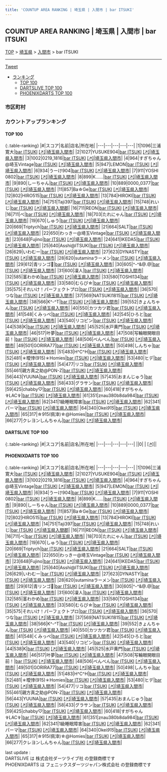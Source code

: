 ```yaml
---
title: 'COUNTUP AREA RANKING | 埼玉県 | 入間市 | bar ITSUKI'
---
```

## COUNTUP AREA RANKING | 埼玉県 | 入間市 | bar ITSUKI

[TOP](/darts/rank/) > [埼玉県](/darts/rank/埼玉県/) > [入間市](/darts/rank/埼玉県/入間市/) > bar ITSUKI

___

<a href="https://twitter.com/share?ref_src=twsrc%5Etfw" data-text="COUNTUP AREA RANKING | 埼玉県入間市bar ITSUKI" class="twitter-share-button" data-hashtags="DARTSLIVE,PHOENIXDARTS,darts,ダーツ" data-show-count="false">Tweet</a>

* [ランキング](#カウントアップランキング)
    * [TOP 100](#top-100)
    * [DARTSLIVE TOP 100](#dartslive-top-100)
    * [PHOENIXDARTS TOP 100](#phoenixdarts-top-100)

### 市区町村

<ul>

</ul>

### カウントアップランキング

#### TOP 100



{:.table-ranking}
|#|スコア|名前|店名|所在地|
|---|---|---|---|---|
|1|1096|<span class="rank-name-pd">三浦寛大</span>|<a href="/darts/rank/shops/91338.html">bar ITSUKI</a> <a href="https://vs.phoenixdarts.com/jp/shop/shopDetailInfo/s_91338?s_seq=91338">[↗]</a>|<a href="/darts/rank/埼玉県/入間市">埼玉県入間市</a>|
|2|1027|<span class="rank-name-pd">YUSUKE904</span>|<a href="/darts/rank/shops/91338.html">bar ITSUKI</a> <a href="https://vs.phoenixdarts.com/jp/shop/shopDetailInfo/s_91338?s_seq=91338">[↗]</a>|<a href="/darts/rank/埼玉県/入間市">埼玉県入間市</a>|
|3|1002|<span class="rank-name-pd">0219_1816</span>|<a href="/darts/rank/shops/91338.html">bar ITSUKI</a> <a href="https://vs.phoenixdarts.com/jp/shop/shopDetailInfo/s_91338?s_seq=91338">[↗]</a>|<a href="/darts/rank/埼玉県/入間市">埼玉県入間市</a>|
|4|964|<span class="rank-name-pd">すぎちゃん@埼玉Vintage</span>|<a href="/darts/rank/shops/91338.html">bar ITSUKI</a> <a href="https://vs.phoenixdarts.com/jp/shop/shopDetailInfo/s_91338?s_seq=91338">[↗]</a>|<a href="/darts/rank/埼玉県/入間市">埼玉県入間市</a>|
|5|947|<span class="rank-name-pd">LEMON</span>|<a href="/darts/rank/shops/91338.html">bar ITSUKI</a> <a href="https://vs.phoenixdarts.com/jp/shop/shopDetailInfo/s_91338?s_seq=91338">[↗]</a>|<a href="/darts/rank/埼玉県/入間市">埼玉県入間市</a>|
|6|934|<span class="rank-name-pd">うーけ904</span>|<a href="/darts/rank/shops/91338.html">bar ITSUKI</a> <a href="https://vs.phoenixdarts.com/jp/shop/shopDetailInfo/s_91338?s_seq=91338">[↗]</a>|<a href="/darts/rank/埼玉県/入間市">埼玉県入間市</a>|
|7|911|<span class="rank-name-pd">YOSHI 0802</span>|<a href="/darts/rank/shops/91338.html">bar ITSUKI</a> <a href="https://vs.phoenixdarts.com/jp/shop/shopDetailInfo/s_91338?s_seq=91338">[↗]</a>|<a href="/darts/rank/埼玉県/入間市">埼玉県入間市</a>|
|8|899|<span class="rank-name-pd">K……</span>|<a href="/darts/rank/shops/91338.html">bar ITSUKI</a> <a href="https://vs.phoenixdarts.com/jp/shop/shopDetailInfo/s_91338?s_seq=91338">[↗]</a>|<a href="/darts/rank/埼玉県/入間市">埼玉県入間市</a>|
|9|890|<span class="rank-name-pd">しーちゃん</span>|<a href="/darts/rank/shops/91338.html">bar ITSUKI</a> <a href="https://vs.phoenixdarts.com/jp/shop/shopDetailInfo/s_91338?s_seq=91338">[↗]</a>|<a href="/darts/rank/埼玉県/入間市">埼玉県入間市</a>|
|10|889|<span class="rank-name-pd">0000_0377</span>|<a href="/darts/rank/shops/91338.html">bar ITSUKI</a> <a href="https://vs.phoenixdarts.com/jp/shop/shopDetailInfo/s_91338?s_seq=91338">[↗]</a>|<a href="/darts/rank/埼玉県/入間市">埼玉県入間市</a>|
|11|857|<span class="rank-name-pd">Ba☆Ge</span>|<a href="/darts/rank/shops/91338.html">bar ITSUKI</a> <a href="https://vs.phoenixdarts.com/jp/shop/shopDetailInfo/s_91338?s_seq=91338">[↗]</a>|<a href="/darts/rank/埼玉県/入間市">埼玉県入間市</a>|
|12|802|<span class="rank-name-pd">HIRO515</span>|<a href="/darts/rank/shops/91338.html">bar ITSUKI</a> <a href="https://vs.phoenixdarts.com/jp/shop/shopDetailInfo/s_91338?s_seq=91338">[↗]</a>|<a href="/darts/rank/埼玉県/入間市">埼玉県入間市</a>|
|13|784|<span class="rank-name-pd">HIROKI</span>|<a href="/darts/rank/shops/91338.html">bar ITSUKI</a> <a href="https://vs.phoenixdarts.com/jp/shop/shopDetailInfo/s_91338?s_seq=91338">[↗]</a>|<a href="/darts/rank/埼玉県/入間市">埼玉県入間市</a>|
|14|751|<span class="rank-name-pd">Taji397</span>|<a href="/darts/rank/shops/91338.html">bar ITSUKI</a> <a href="https://vs.phoenixdarts.com/jp/shop/shopDetailInfo/s_91338?s_seq=91338">[↗]</a>|<a href="/darts/rank/埼玉県/入間市">埼玉県入間市</a>|
|15|748|<span class="rank-name-dl">れいじ</span>|<a href="/darts/rank/shops/19e6b45803ce82eff454cb89828a1cfe.html">bar ITSUKI</a> <a href="https://search.dartslive.com/jp/shop/19e6b45803ce82eff454cb89828a1cfe">[↗]</a>|<a href="/darts/rank/埼玉県/入間郡">埼玉県入間郡</a>|
|16|711|<span class="rank-name-pd">REON</span>|<a href="/darts/rank/shops/91338.html">bar ITSUKI</a> <a href="https://vs.phoenixdarts.com/jp/shop/shopDetailInfo/s_91338?s_seq=91338">[↗]</a>|<a href="/darts/rank/埼玉県/入間市">埼玉県入間市</a>|
|16|711|<span class="rank-name-pd">べ</span>|<a href="/darts/rank/shops/91338.html">bar ITSUKI</a> <a href="https://vs.phoenixdarts.com/jp/shop/shopDetailInfo/s_91338?s_seq=91338">[↗]</a>|<a href="/darts/rank/埼玉県/入間市">埼玉県入間市</a>|
|18|703|<span class="rank-name-pd">たれにゃん</span>|<a href="/darts/rank/shops/91338.html">bar ITSUKI</a> <a href="https://vs.phoenixdarts.com/jp/shop/shopDetailInfo/s_91338?s_seq=91338">[↗]</a>|<a href="/darts/rank/埼玉県/入間市">埼玉県入間市</a>|
|19|670|<span class="rank-name-pd">しゅう</span>|<a href="/darts/rank/shops/91338.html">bar ITSUKI</a> <a href="https://vs.phoenixdarts.com/jp/shop/shopDetailInfo/s_91338?s_seq=91338">[↗]</a>|<a href="/darts/rank/埼玉県/入間市">埼玉県入間市</a>|
|20|669|<span class="rank-name-pd">Triptych</span>|<a href="/darts/rank/shops/91338.html">bar ITSUKI</a> <a href="https://vs.phoenixdarts.com/jp/shop/shopDetailInfo/s_91338?s_seq=91338">[↗]</a>|<a href="/darts/rank/埼玉県/入間市">埼玉県入間市</a>|
|21|664|<span class="rank-name-pd">SALT</span>|<a href="/darts/rank/shops/91338.html">bar ITSUKI</a> <a href="https://vs.phoenixdarts.com/jp/shop/shopDetailInfo/s_91338?s_seq=91338">[↗]</a>|<a href="/darts/rank/埼玉県/入間市">埼玉県入間市</a>|
|22|650|<span class="rank-name-pd">わっきー@埼玉Vintage</span>|<a href="/darts/rank/shops/91338.html">bar ITSUKI</a> <a href="https://vs.phoenixdarts.com/jp/shop/shopDetailInfo/s_91338?s_seq=91338">[↗]</a>|<a href="/darts/rank/埼玉県/入間市">埼玉県入間市</a>|
|23|648|<span class="rank-name-pd">Fujino</span>|<a href="/darts/rank/shops/91338.html">bar ITSUKI</a> <a href="https://vs.phoenixdarts.com/jp/shop/shopDetailInfo/s_91338?s_seq=91338">[↗]</a>|<a href="/darts/rank/埼玉県/入間市">埼玉県入間市</a>|
|24|641|<span class="rank-name-pd">IKEDA5</span>|<a href="/darts/rank/shops/91338.html">bar ITSUKI</a> <a href="https://vs.phoenixdarts.com/jp/shop/shopDetailInfo/s_91338?s_seq=91338">[↗]</a>|<a href="/darts/rank/埼玉県/入間市">埼玉県入間市</a>|
|25|640|<span class="rank-name-pd">Asshi@ITSUKI</span>|<a href="/darts/rank/shops/91338.html">bar ITSUKI</a> <a href="https://vs.phoenixdarts.com/jp/shop/shopDetailInfo/s_91338?s_seq=91338">[↗]</a>|<a href="/darts/rank/埼玉県/入間市">埼玉県入間市</a>|
|26|629|<span class="rank-name-pd">いわむー</span>|<a href="/darts/rank/shops/91338.html">bar ITSUKI</a> <a href="https://vs.phoenixdarts.com/jp/shop/shopDetailInfo/s_91338?s_seq=91338">[↗]</a>|<a href="/darts/rank/埼玉県/入間市">埼玉県入間市</a>|
|27|623|<span class="rank-name-pd">DYNASTY</span>|<a href="/darts/rank/shops/91338.html">bar ITSUKI</a> <a href="https://vs.phoenixdarts.com/jp/shop/shopDetailInfo/s_91338?s_seq=91338">[↗]</a>|<a href="/darts/rank/埼玉県/入間市">埼玉県入間市</a>|
|28|620|<span class="rank-name-pd">sutaminaラーメン</span>|<a href="/darts/rank/shops/91338.html">bar ITSUKI</a> <a href="https://vs.phoenixdarts.com/jp/shop/shopDetailInfo/s_91338?s_seq=91338">[↗]</a>|<a href="/darts/rank/埼玉県/入間市">埼玉県入間市</a>|
|29|612|<span class="rank-name-pd">青リンゴ🍏</span>|<a href="/darts/rank/shops/91338.html">bar ITSUKI</a> <a href="https://vs.phoenixdarts.com/jp/shop/shopDetailInfo/s_91338?s_seq=91338">[↗]</a>|<a href="/darts/rank/埼玉県/入間市">埼玉県入間市</a>|
|30|605|<span class="rank-name-pd">^-^&amp;@.@</span>|<a href="/darts/rank/shops/91338.html">bar ITSUKI</a> <a href="https://vs.phoenixdarts.com/jp/shop/shopDetailInfo/s_91338?s_seq=91338">[↗]</a>|<a href="/darts/rank/埼玉県/入間市">埼玉県入間市</a>|
|31|600|<span class="rank-name-pd">凜人</span>|<a href="/darts/rank/shops/91338.html">bar ITSUKI</a> <a href="https://vs.phoenixdarts.com/jp/shop/shopDetailInfo/s_91338?s_seq=91338">[↗]</a>|<a href="/darts/rank/埼玉県/入間市">埼玉県入間市</a>|
|32|585|<span class="rank-name-pd">茎わかめ</span>|<a href="/darts/rank/shops/91338.html">bar ITSUKI</a> <a href="https://vs.phoenixdarts.com/jp/shop/shopDetailInfo/s_91338?s_seq=91338">[↗]</a>|<a href="/darts/rank/埼玉県/入間市">埼玉県入間市</a>|
|33|580|<span class="rank-name-pd">TOSHI134</span>|<a href="/darts/rank/shops/91338.html">bar ITSUKI</a> <a href="https://vs.phoenixdarts.com/jp/shop/shopDetailInfo/s_91338?s_seq=91338">[↗]</a>|<a href="/darts/rank/埼玉県/入間市">埼玉県入間市</a>|
|33|580|<span class="rank-name-pd">むらぴ☆</span>|<a href="/darts/rank/shops/91338.html">bar ITSUKI</a> <a href="https://vs.phoenixdarts.com/jp/shop/shopDetailInfo/s_91338?s_seq=91338">[↗]</a>|<a href="/darts/rank/埼玉県/入間市">埼玉県入間市</a>|
|35|575|<span class="rank-name-pd">それいけ！パーフェクトプロ</span>|<a href="/darts/rank/shops/91338.html">bar ITSUKI</a> <a href="https://vs.phoenixdarts.com/jp/shop/shopDetailInfo/s_91338?s_seq=91338">[↗]</a>|<a href="/darts/rank/埼玉県/入間市">埼玉県入間市</a>|
|36|570|<span class="rank-name-pd">つな</span>|<a href="/darts/rank/shops/91338.html">bar ITSUKI</a> <a href="https://vs.phoenixdarts.com/jp/shop/shopDetailInfo/s_91338?s_seq=91338">[↗]</a>|<a href="/darts/rank/埼玉県/入間市">埼玉県入間市</a>|
|37|569|<span class="rank-name-pd">NATSUKI1815</span>|<a href="/darts/rank/shops/91338.html">bar ITSUKI</a> <a href="https://vs.phoenixdarts.com/jp/shop/shopDetailInfo/s_91338?s_seq=91338">[↗]</a>|<a href="/darts/rank/埼玉県/入間市">埼玉県入間市</a>|
|38|566|<span class="rank-name-pd">K^-^T</span>|<a href="/darts/rank/shops/91338.html">bar ITSUKI</a> <a href="https://vs.phoenixdarts.com/jp/shop/shopDetailInfo/s_91338?s_seq=91338">[↗]</a>|<a href="/darts/rank/埼玉県/入間市">埼玉県入間市</a>|
|39|552|<span class="rank-name-pd">きょんちゃん</span>|<a href="/darts/rank/shops/91338.html">bar ITSUKI</a> <a href="https://vs.phoenixdarts.com/jp/shop/shopDetailInfo/s_91338?s_seq=91338">[↗]</a>|<a href="/darts/rank/埼玉県/入間市">埼玉県入間市</a>|
|40|550|<span class="rank-name-pd">カツカツ君</span>|<a href="/darts/rank/shops/91338.html">bar ITSUKI</a> <a href="https://vs.phoenixdarts.com/jp/shop/shopDetailInfo/s_91338?s_seq=91338">[↗]</a>|<a href="/darts/rank/埼玉県/入間市">埼玉県入間市</a>|
|41|548|<span class="rank-name-pd">くみっぺ</span>|<a href="/darts/rank/shops/91338.html">bar ITSUKI</a> <a href="https://vs.phoenixdarts.com/jp/shop/shopDetailInfo/s_91338?s_seq=91338">[↗]</a>|<a href="/darts/rank/埼玉県/入間市">埼玉県入間市</a>|
|42|545|<span class="rank-name-pd">ひろと</span>|<a href="/darts/rank/shops/91338.html">bar ITSUKI</a> <a href="https://vs.phoenixdarts.com/jp/shop/shopDetailInfo/s_91338?s_seq=91338">[↗]</a>|<a href="/darts/rank/埼玉県/入間市">埼玉県入間市</a>|
|43|540|<span class="rank-name-pd">リコピン</span>|<a href="/darts/rank/shops/91338.html">bar ITSUKI</a> <a href="https://vs.phoenixdarts.com/jp/shop/shopDetailInfo/s_91338?s_seq=91338">[↗]</a>|<a href="/darts/rank/埼玉県/入間市">埼玉県入間市</a>|
|44|538|<span class="rank-name-pd">K</span>|<a href="/darts/rank/shops/91338.html">bar ITSUKI</a> <a href="https://vs.phoenixdarts.com/jp/shop/shopDetailInfo/s_91338?s_seq=91338">[↗]</a>|<a href="/darts/rank/埼玉県/入間市">埼玉県入間市</a>|
|45|525|<span class="rank-name-pd">水戸黄門</span>|<a href="/darts/rank/shops/91338.html">bar ITSUKI</a> <a href="https://vs.phoenixdarts.com/jp/shop/shopDetailInfo/s_91338?s_seq=91338">[↗]</a>|<a href="/darts/rank/埼玉県/入間市">埼玉県入間市</a>|
|46|517|<span class="rank-name-pd">叶夢</span>|<a href="/darts/rank/shops/91338.html">bar ITSUKI</a> <a href="https://vs.phoenixdarts.com/jp/shop/shopDetailInfo/s_91338?s_seq=91338">[↗]</a>|<a href="/darts/rank/埼玉県/入間市">埼玉県入間市</a>|
|47|508|<span class="rank-name-pd">写輪眼開眼目前！</span>|<a href="/darts/rank/shops/91338.html">bar ITSUKI</a> <a href="https://vs.phoenixdarts.com/jp/shop/shopDetailInfo/s_91338?s_seq=91338">[↗]</a>|<a href="/darts/rank/埼玉県/入間市">埼玉県入間市</a>|
|48|506|<span class="rank-name-pd">べんべん</span>|<a href="/darts/rank/shops/91338.html">bar ITSUKI</a> <a href="https://vs.phoenixdarts.com/jp/shop/shopDetailInfo/s_91338?s_seq=91338">[↗]</a>|<a href="/darts/rank/埼玉県/入間市">埼玉県入間市</a>|
|49|501|<span class="rank-name-pd">GORIRA77</span>|<a href="/darts/rank/shops/91338.html">bar ITSUKI</a> <a href="https://vs.phoenixdarts.com/jp/shop/shopDetailInfo/s_91338?s_seq=91338">[↗]</a>|<a href="/darts/rank/埼玉県/入間市">埼玉県入間市</a>|
|50|498|<span class="rank-name-pd">しんちゃ</span>|<a href="/darts/rank/shops/91338.html">bar ITSUKI</a> <a href="https://vs.phoenixdarts.com/jp/shop/shopDetailInfo/s_91338?s_seq=91338">[↗]</a>|<a href="/darts/rank/埼玉県/入間市">埼玉県入間市</a>|
|51|483|<span class="rank-name-pd">H^C^H</span>|<a href="/darts/rank/shops/91338.html">bar ITSUKI</a> <a href="https://vs.phoenixdarts.com/jp/shop/shopDetailInfo/s_91338?s_seq=91338">[↗]</a>|<a href="/darts/rank/埼玉県/入間市">埼玉県入間市</a>|
|52|481|<span class="rank-name-pd">＊曖悻(915)＊Homies</span>|<a href="/darts/rank/shops/91338.html">bar ITSUKI</a> <a href="https://vs.phoenixdarts.com/jp/shop/shopDetailInfo/s_91338?s_seq=91338">[↗]</a>|<a href="/darts/rank/埼玉県/入間市">埼玉県入間市</a>|
|53|480|<span class="rank-name-pd">ヒデ</span>|<a href="/darts/rank/shops/91338.html">bar ITSUKI</a> <a href="https://vs.phoenixdarts.com/jp/shop/shopDetailInfo/s_91338?s_seq=91338">[↗]</a>|<a href="/darts/rank/埼玉県/入間市">埼玉県入間市</a>|
|54|477|<span class="rank-name-pd">リコ</span>|<a href="/darts/rank/shops/91338.html">bar ITSUKI</a> <a href="https://vs.phoenixdarts.com/jp/shop/shopDetailInfo/s_91338?s_seq=91338">[↗]</a>|<a href="/darts/rank/埼玉県/入間市">埼玉県入間市</a>|
|55|461|<span class="rank-name-pd">親方真之助@PON-Z</span>|<a href="/darts/rank/shops/91338.html">bar ITSUKI</a> <a href="https://vs.phoenixdarts.com/jp/shop/shopDetailInfo/s_91338?s_seq=91338">[↗]</a>|<a href="/darts/rank/埼玉県/入間市">埼玉県入間市</a>|
|56|443|<span class="rank-name-pd">YUUNA</span>|<a href="/darts/rank/shops/91338.html">bar ITSUKI</a> <a href="https://vs.phoenixdarts.com/jp/shop/shopDetailInfo/s_91338?s_seq=91338">[↗]</a>|<a href="/darts/rank/埼玉県/入間市">埼玉県入間市</a>|
|57|435|<span class="rank-name-pd">おまんじゅう</span>|<a href="/darts/rank/shops/91338.html">bar ITSUKI</a> <a href="https://vs.phoenixdarts.com/jp/shop/shopDetailInfo/s_91338?s_seq=91338">[↗]</a>|<a href="/darts/rank/埼玉県/入間市">埼玉県入間市</a>|
|58|433|<span class="rank-name-pd">グラサン</span>|<a href="/darts/rank/shops/91338.html">bar ITSUKI</a> <a href="https://vs.phoenixdarts.com/jp/shop/shopDetailInfo/s_91338?s_seq=91338">[↗]</a>|<a href="/darts/rank/埼玉県/入間市">埼玉県入間市</a>|
|59|425|<span class="rank-name-pd">chabby♡</span>|<a href="/darts/rank/shops/91338.html">bar ITSUKI</a> <a href="https://vs.phoenixdarts.com/jp/shop/shopDetailInfo/s_91338?s_seq=91338">[↗]</a>|<a href="/darts/rank/埼玉県/入間市">埼玉県入間市</a>|
|60|418|<span class="rank-name-pd">すがちゃん✞LAC✞</span>|<a href="/darts/rank/shops/91338.html">bar ITSUKI</a> <a href="https://vs.phoenixdarts.com/jp/shop/shopDetailInfo/s_91338?s_seq=91338">[↗]</a>|<a href="/darts/rank/埼玉県/入間市">埼玉県入間市</a>|
|61|351|<span class="rank-name-pd">znau380b8da984</span>|<a href="/darts/rank/shops/91338.html">bar ITSUKI</a> <a href="https://vs.phoenixdarts.com/jp/shop/shopDetailInfo/s_91338?s_seq=91338">[↗]</a>|<a href="/darts/rank/埼玉県/入間市">埼玉県入間市</a>|
|62|341|<span class="rank-name-pd">1級睡眠障害</span>|<a href="/darts/rank/shops/91338.html">bar ITSUKI</a> <a href="https://vs.phoenixdarts.com/jp/shop/shopDetailInfo/s_91338?s_seq=91338">[↗]</a>|<a href="/darts/rank/埼玉県/入間市">埼玉県入間市</a>|
|62|341|<span class="rank-name-pd">パーマ</span>|<a href="/darts/rank/shops/91338.html">bar ITSUKI</a> <a href="https://vs.phoenixdarts.com/jp/shop/shopDetailInfo/s_91338?s_seq=91338">[↗]</a>|<a href="/darts/rank/埼玉県/入間市">埼玉県入間市</a>|
|64|340|<span class="rank-name-pd">Okei*915*</span>|<a href="/darts/rank/shops/91338.html">bar ITSUKI</a> <a href="https://vs.phoenixdarts.com/jp/shop/shopDetailInfo/s_91338?s_seq=91338">[↗]</a>|<a href="/darts/rank/埼玉県/入間市">埼玉県入間市</a>|
|65|317|<span class="rank-name-pd">☆915(佩涬)☆@Homies</span>|<a href="/darts/rank/shops/91338.html">bar ITSUKI</a> <a href="https://vs.phoenixdarts.com/jp/shop/shopDetailInfo/s_91338?s_seq=91338">[↗]</a>|<a href="/darts/rank/埼玉県/入間市">埼玉県入間市</a>|
|66|277|<span class="rank-name-pd">クレヨンしんちゃん</span>|<a href="/darts/rank/shops/91338.html">bar ITSUKI</a> <a href="https://vs.phoenixdarts.com/jp/shop/shopDetailInfo/s_91338?s_seq=91338">[↗]</a>|<a href="/darts/rank/埼玉県/入間市">埼玉県入間市</a>|


#### DARTSLIVE TOP 100



{:.table-ranking}
|#|スコア|名前|店名|所在地|
|---|---|---|---|---|
||0|<span class="rank-name-dl"> </span>|<a href="/darts/rank/shops/.html"></a> <a href="">[↗]</a>|<a href="/darts/rank//"></a>|


#### PHOENIXDARTS TOP 100



{:.table-ranking}
|#|スコア|名前|店名|所在地|
|---|---|---|---|---|
|1|1096|<span class="rank-name-pd">三浦寛大</span>|<a href="/darts/rank/shops/91338.html">bar ITSUKI</a> <a href="https://vs.phoenixdarts.com/jp/shop/shopDetailInfo/s_91338?s_seq=91338">[↗]</a>|<a href="/darts/rank/埼玉県/入間市">埼玉県入間市</a>|
|2|1027|<span class="rank-name-pd">YUSUKE904</span>|<a href="/darts/rank/shops/91338.html">bar ITSUKI</a> <a href="https://vs.phoenixdarts.com/jp/shop/shopDetailInfo/s_91338?s_seq=91338">[↗]</a>|<a href="/darts/rank/埼玉県/入間市">埼玉県入間市</a>|
|3|1002|<span class="rank-name-pd">0219_1816</span>|<a href="/darts/rank/shops/91338.html">bar ITSUKI</a> <a href="https://vs.phoenixdarts.com/jp/shop/shopDetailInfo/s_91338?s_seq=91338">[↗]</a>|<a href="/darts/rank/埼玉県/入間市">埼玉県入間市</a>|
|4|964|<span class="rank-name-pd">すぎちゃん@埼玉Vintage</span>|<a href="/darts/rank/shops/91338.html">bar ITSUKI</a> <a href="https://vs.phoenixdarts.com/jp/shop/shopDetailInfo/s_91338?s_seq=91338">[↗]</a>|<a href="/darts/rank/埼玉県/入間市">埼玉県入間市</a>|
|5|947|<span class="rank-name-pd">LEMON</span>|<a href="/darts/rank/shops/91338.html">bar ITSUKI</a> <a href="https://vs.phoenixdarts.com/jp/shop/shopDetailInfo/s_91338?s_seq=91338">[↗]</a>|<a href="/darts/rank/埼玉県/入間市">埼玉県入間市</a>|
|6|934|<span class="rank-name-pd">うーけ904</span>|<a href="/darts/rank/shops/91338.html">bar ITSUKI</a> <a href="https://vs.phoenixdarts.com/jp/shop/shopDetailInfo/s_91338?s_seq=91338">[↗]</a>|<a href="/darts/rank/埼玉県/入間市">埼玉県入間市</a>|
|7|911|<span class="rank-name-pd">YOSHI 0802</span>|<a href="/darts/rank/shops/91338.html">bar ITSUKI</a> <a href="https://vs.phoenixdarts.com/jp/shop/shopDetailInfo/s_91338?s_seq=91338">[↗]</a>|<a href="/darts/rank/埼玉県/入間市">埼玉県入間市</a>|
|8|899|<span class="rank-name-pd">K……</span>|<a href="/darts/rank/shops/91338.html">bar ITSUKI</a> <a href="https://vs.phoenixdarts.com/jp/shop/shopDetailInfo/s_91338?s_seq=91338">[↗]</a>|<a href="/darts/rank/埼玉県/入間市">埼玉県入間市</a>|
|9|890|<span class="rank-name-pd">しーちゃん</span>|<a href="/darts/rank/shops/91338.html">bar ITSUKI</a> <a href="https://vs.phoenixdarts.com/jp/shop/shopDetailInfo/s_91338?s_seq=91338">[↗]</a>|<a href="/darts/rank/埼玉県/入間市">埼玉県入間市</a>|
|10|889|<span class="rank-name-pd">0000_0377</span>|<a href="/darts/rank/shops/91338.html">bar ITSUKI</a> <a href="https://vs.phoenixdarts.com/jp/shop/shopDetailInfo/s_91338?s_seq=91338">[↗]</a>|<a href="/darts/rank/埼玉県/入間市">埼玉県入間市</a>|
|11|857|<span class="rank-name-pd">Ba☆Ge</span>|<a href="/darts/rank/shops/91338.html">bar ITSUKI</a> <a href="https://vs.phoenixdarts.com/jp/shop/shopDetailInfo/s_91338?s_seq=91338">[↗]</a>|<a href="/darts/rank/埼玉県/入間市">埼玉県入間市</a>|
|12|802|<span class="rank-name-pd">HIRO515</span>|<a href="/darts/rank/shops/91338.html">bar ITSUKI</a> <a href="https://vs.phoenixdarts.com/jp/shop/shopDetailInfo/s_91338?s_seq=91338">[↗]</a>|<a href="/darts/rank/埼玉県/入間市">埼玉県入間市</a>|
|13|784|<span class="rank-name-pd">HIROKI</span>|<a href="/darts/rank/shops/91338.html">bar ITSUKI</a> <a href="https://vs.phoenixdarts.com/jp/shop/shopDetailInfo/s_91338?s_seq=91338">[↗]</a>|<a href="/darts/rank/埼玉県/入間市">埼玉県入間市</a>|
|14|751|<span class="rank-name-pd">Taji397</span>|<a href="/darts/rank/shops/91338.html">bar ITSUKI</a> <a href="https://vs.phoenixdarts.com/jp/shop/shopDetailInfo/s_91338?s_seq=91338">[↗]</a>|<a href="/darts/rank/埼玉県/入間市">埼玉県入間市</a>|
|15|748|<span class="rank-name-dl">れいじ</span>|<a href="/darts/rank/shops/19e6b45803ce82eff454cb89828a1cfe.html">bar ITSUKI</a> <a href="https://search.dartslive.com/jp/shop/19e6b45803ce82eff454cb89828a1cfe">[↗]</a>|<a href="/darts/rank/埼玉県/入間郡">埼玉県入間郡</a>|
|16|711|<span class="rank-name-pd">REON</span>|<a href="/darts/rank/shops/91338.html">bar ITSUKI</a> <a href="https://vs.phoenixdarts.com/jp/shop/shopDetailInfo/s_91338?s_seq=91338">[↗]</a>|<a href="/darts/rank/埼玉県/入間市">埼玉県入間市</a>|
|16|711|<span class="rank-name-pd">べ</span>|<a href="/darts/rank/shops/91338.html">bar ITSUKI</a> <a href="https://vs.phoenixdarts.com/jp/shop/shopDetailInfo/s_91338?s_seq=91338">[↗]</a>|<a href="/darts/rank/埼玉県/入間市">埼玉県入間市</a>|
|18|703|<span class="rank-name-pd">たれにゃん</span>|<a href="/darts/rank/shops/91338.html">bar ITSUKI</a> <a href="https://vs.phoenixdarts.com/jp/shop/shopDetailInfo/s_91338?s_seq=91338">[↗]</a>|<a href="/darts/rank/埼玉県/入間市">埼玉県入間市</a>|
|19|670|<span class="rank-name-pd">しゅう</span>|<a href="/darts/rank/shops/91338.html">bar ITSUKI</a> <a href="https://vs.phoenixdarts.com/jp/shop/shopDetailInfo/s_91338?s_seq=91338">[↗]</a>|<a href="/darts/rank/埼玉県/入間市">埼玉県入間市</a>|
|20|669|<span class="rank-name-pd">Triptych</span>|<a href="/darts/rank/shops/91338.html">bar ITSUKI</a> <a href="https://vs.phoenixdarts.com/jp/shop/shopDetailInfo/s_91338?s_seq=91338">[↗]</a>|<a href="/darts/rank/埼玉県/入間市">埼玉県入間市</a>|
|21|664|<span class="rank-name-pd">SALT</span>|<a href="/darts/rank/shops/91338.html">bar ITSUKI</a> <a href="https://vs.phoenixdarts.com/jp/shop/shopDetailInfo/s_91338?s_seq=91338">[↗]</a>|<a href="/darts/rank/埼玉県/入間市">埼玉県入間市</a>|
|22|650|<span class="rank-name-pd">わっきー@埼玉Vintage</span>|<a href="/darts/rank/shops/91338.html">bar ITSUKI</a> <a href="https://vs.phoenixdarts.com/jp/shop/shopDetailInfo/s_91338?s_seq=91338">[↗]</a>|<a href="/darts/rank/埼玉県/入間市">埼玉県入間市</a>|
|23|648|<span class="rank-name-pd">Fujino</span>|<a href="/darts/rank/shops/91338.html">bar ITSUKI</a> <a href="https://vs.phoenixdarts.com/jp/shop/shopDetailInfo/s_91338?s_seq=91338">[↗]</a>|<a href="/darts/rank/埼玉県/入間市">埼玉県入間市</a>|
|24|641|<span class="rank-name-pd">IKEDA5</span>|<a href="/darts/rank/shops/91338.html">bar ITSUKI</a> <a href="https://vs.phoenixdarts.com/jp/shop/shopDetailInfo/s_91338?s_seq=91338">[↗]</a>|<a href="/darts/rank/埼玉県/入間市">埼玉県入間市</a>|
|25|640|<span class="rank-name-pd">Asshi@ITSUKI</span>|<a href="/darts/rank/shops/91338.html">bar ITSUKI</a> <a href="https://vs.phoenixdarts.com/jp/shop/shopDetailInfo/s_91338?s_seq=91338">[↗]</a>|<a href="/darts/rank/埼玉県/入間市">埼玉県入間市</a>|
|26|629|<span class="rank-name-pd">いわむー</span>|<a href="/darts/rank/shops/91338.html">bar ITSUKI</a> <a href="https://vs.phoenixdarts.com/jp/shop/shopDetailInfo/s_91338?s_seq=91338">[↗]</a>|<a href="/darts/rank/埼玉県/入間市">埼玉県入間市</a>|
|27|623|<span class="rank-name-pd">DYNASTY</span>|<a href="/darts/rank/shops/91338.html">bar ITSUKI</a> <a href="https://vs.phoenixdarts.com/jp/shop/shopDetailInfo/s_91338?s_seq=91338">[↗]</a>|<a href="/darts/rank/埼玉県/入間市">埼玉県入間市</a>|
|28|620|<span class="rank-name-pd">sutaminaラーメン</span>|<a href="/darts/rank/shops/91338.html">bar ITSUKI</a> <a href="https://vs.phoenixdarts.com/jp/shop/shopDetailInfo/s_91338?s_seq=91338">[↗]</a>|<a href="/darts/rank/埼玉県/入間市">埼玉県入間市</a>|
|29|612|<span class="rank-name-pd">青リンゴ🍏</span>|<a href="/darts/rank/shops/91338.html">bar ITSUKI</a> <a href="https://vs.phoenixdarts.com/jp/shop/shopDetailInfo/s_91338?s_seq=91338">[↗]</a>|<a href="/darts/rank/埼玉県/入間市">埼玉県入間市</a>|
|30|605|<span class="rank-name-pd">^-^&amp;@.@</span>|<a href="/darts/rank/shops/91338.html">bar ITSUKI</a> <a href="https://vs.phoenixdarts.com/jp/shop/shopDetailInfo/s_91338?s_seq=91338">[↗]</a>|<a href="/darts/rank/埼玉県/入間市">埼玉県入間市</a>|
|31|600|<span class="rank-name-pd">凜人</span>|<a href="/darts/rank/shops/91338.html">bar ITSUKI</a> <a href="https://vs.phoenixdarts.com/jp/shop/shopDetailInfo/s_91338?s_seq=91338">[↗]</a>|<a href="/darts/rank/埼玉県/入間市">埼玉県入間市</a>|
|32|585|<span class="rank-name-pd">茎わかめ</span>|<a href="/darts/rank/shops/91338.html">bar ITSUKI</a> <a href="https://vs.phoenixdarts.com/jp/shop/shopDetailInfo/s_91338?s_seq=91338">[↗]</a>|<a href="/darts/rank/埼玉県/入間市">埼玉県入間市</a>|
|33|580|<span class="rank-name-pd">TOSHI134</span>|<a href="/darts/rank/shops/91338.html">bar ITSUKI</a> <a href="https://vs.phoenixdarts.com/jp/shop/shopDetailInfo/s_91338?s_seq=91338">[↗]</a>|<a href="/darts/rank/埼玉県/入間市">埼玉県入間市</a>|
|33|580|<span class="rank-name-pd">むらぴ☆</span>|<a href="/darts/rank/shops/91338.html">bar ITSUKI</a> <a href="https://vs.phoenixdarts.com/jp/shop/shopDetailInfo/s_91338?s_seq=91338">[↗]</a>|<a href="/darts/rank/埼玉県/入間市">埼玉県入間市</a>|
|35|575|<span class="rank-name-pd">それいけ！パーフェクトプロ</span>|<a href="/darts/rank/shops/91338.html">bar ITSUKI</a> <a href="https://vs.phoenixdarts.com/jp/shop/shopDetailInfo/s_91338?s_seq=91338">[↗]</a>|<a href="/darts/rank/埼玉県/入間市">埼玉県入間市</a>|
|36|570|<span class="rank-name-pd">つな</span>|<a href="/darts/rank/shops/91338.html">bar ITSUKI</a> <a href="https://vs.phoenixdarts.com/jp/shop/shopDetailInfo/s_91338?s_seq=91338">[↗]</a>|<a href="/darts/rank/埼玉県/入間市">埼玉県入間市</a>|
|37|569|<span class="rank-name-pd">NATSUKI1815</span>|<a href="/darts/rank/shops/91338.html">bar ITSUKI</a> <a href="https://vs.phoenixdarts.com/jp/shop/shopDetailInfo/s_91338?s_seq=91338">[↗]</a>|<a href="/darts/rank/埼玉県/入間市">埼玉県入間市</a>|
|38|566|<span class="rank-name-pd">K^-^T</span>|<a href="/darts/rank/shops/91338.html">bar ITSUKI</a> <a href="https://vs.phoenixdarts.com/jp/shop/shopDetailInfo/s_91338?s_seq=91338">[↗]</a>|<a href="/darts/rank/埼玉県/入間市">埼玉県入間市</a>|
|39|552|<span class="rank-name-pd">きょんちゃん</span>|<a href="/darts/rank/shops/91338.html">bar ITSUKI</a> <a href="https://vs.phoenixdarts.com/jp/shop/shopDetailInfo/s_91338?s_seq=91338">[↗]</a>|<a href="/darts/rank/埼玉県/入間市">埼玉県入間市</a>|
|40|550|<span class="rank-name-pd">カツカツ君</span>|<a href="/darts/rank/shops/91338.html">bar ITSUKI</a> <a href="https://vs.phoenixdarts.com/jp/shop/shopDetailInfo/s_91338?s_seq=91338">[↗]</a>|<a href="/darts/rank/埼玉県/入間市">埼玉県入間市</a>|
|41|548|<span class="rank-name-pd">くみっぺ</span>|<a href="/darts/rank/shops/91338.html">bar ITSUKI</a> <a href="https://vs.phoenixdarts.com/jp/shop/shopDetailInfo/s_91338?s_seq=91338">[↗]</a>|<a href="/darts/rank/埼玉県/入間市">埼玉県入間市</a>|
|42|545|<span class="rank-name-pd">ひろと</span>|<a href="/darts/rank/shops/91338.html">bar ITSUKI</a> <a href="https://vs.phoenixdarts.com/jp/shop/shopDetailInfo/s_91338?s_seq=91338">[↗]</a>|<a href="/darts/rank/埼玉県/入間市">埼玉県入間市</a>|
|43|540|<span class="rank-name-pd">リコピン</span>|<a href="/darts/rank/shops/91338.html">bar ITSUKI</a> <a href="https://vs.phoenixdarts.com/jp/shop/shopDetailInfo/s_91338?s_seq=91338">[↗]</a>|<a href="/darts/rank/埼玉県/入間市">埼玉県入間市</a>|
|44|538|<span class="rank-name-pd">K</span>|<a href="/darts/rank/shops/91338.html">bar ITSUKI</a> <a href="https://vs.phoenixdarts.com/jp/shop/shopDetailInfo/s_91338?s_seq=91338">[↗]</a>|<a href="/darts/rank/埼玉県/入間市">埼玉県入間市</a>|
|45|525|<span class="rank-name-pd">水戸黄門</span>|<a href="/darts/rank/shops/91338.html">bar ITSUKI</a> <a href="https://vs.phoenixdarts.com/jp/shop/shopDetailInfo/s_91338?s_seq=91338">[↗]</a>|<a href="/darts/rank/埼玉県/入間市">埼玉県入間市</a>|
|46|517|<span class="rank-name-pd">叶夢</span>|<a href="/darts/rank/shops/91338.html">bar ITSUKI</a> <a href="https://vs.phoenixdarts.com/jp/shop/shopDetailInfo/s_91338?s_seq=91338">[↗]</a>|<a href="/darts/rank/埼玉県/入間市">埼玉県入間市</a>|
|47|508|<span class="rank-name-pd">写輪眼開眼目前！</span>|<a href="/darts/rank/shops/91338.html">bar ITSUKI</a> <a href="https://vs.phoenixdarts.com/jp/shop/shopDetailInfo/s_91338?s_seq=91338">[↗]</a>|<a href="/darts/rank/埼玉県/入間市">埼玉県入間市</a>|
|48|506|<span class="rank-name-pd">べんべん</span>|<a href="/darts/rank/shops/91338.html">bar ITSUKI</a> <a href="https://vs.phoenixdarts.com/jp/shop/shopDetailInfo/s_91338?s_seq=91338">[↗]</a>|<a href="/darts/rank/埼玉県/入間市">埼玉県入間市</a>|
|49|501|<span class="rank-name-pd">GORIRA77</span>|<a href="/darts/rank/shops/91338.html">bar ITSUKI</a> <a href="https://vs.phoenixdarts.com/jp/shop/shopDetailInfo/s_91338?s_seq=91338">[↗]</a>|<a href="/darts/rank/埼玉県/入間市">埼玉県入間市</a>|
|50|498|<span class="rank-name-pd">しんちゃ</span>|<a href="/darts/rank/shops/91338.html">bar ITSUKI</a> <a href="https://vs.phoenixdarts.com/jp/shop/shopDetailInfo/s_91338?s_seq=91338">[↗]</a>|<a href="/darts/rank/埼玉県/入間市">埼玉県入間市</a>|
|51|483|<span class="rank-name-pd">H^C^H</span>|<a href="/darts/rank/shops/91338.html">bar ITSUKI</a> <a href="https://vs.phoenixdarts.com/jp/shop/shopDetailInfo/s_91338?s_seq=91338">[↗]</a>|<a href="/darts/rank/埼玉県/入間市">埼玉県入間市</a>|
|52|481|<span class="rank-name-pd">＊曖悻(915)＊Homies</span>|<a href="/darts/rank/shops/91338.html">bar ITSUKI</a> <a href="https://vs.phoenixdarts.com/jp/shop/shopDetailInfo/s_91338?s_seq=91338">[↗]</a>|<a href="/darts/rank/埼玉県/入間市">埼玉県入間市</a>|
|53|480|<span class="rank-name-pd">ヒデ</span>|<a href="/darts/rank/shops/91338.html">bar ITSUKI</a> <a href="https://vs.phoenixdarts.com/jp/shop/shopDetailInfo/s_91338?s_seq=91338">[↗]</a>|<a href="/darts/rank/埼玉県/入間市">埼玉県入間市</a>|
|54|477|<span class="rank-name-pd">リコ</span>|<a href="/darts/rank/shops/91338.html">bar ITSUKI</a> <a href="https://vs.phoenixdarts.com/jp/shop/shopDetailInfo/s_91338?s_seq=91338">[↗]</a>|<a href="/darts/rank/埼玉県/入間市">埼玉県入間市</a>|
|55|461|<span class="rank-name-pd">親方真之助@PON-Z</span>|<a href="/darts/rank/shops/91338.html">bar ITSUKI</a> <a href="https://vs.phoenixdarts.com/jp/shop/shopDetailInfo/s_91338?s_seq=91338">[↗]</a>|<a href="/darts/rank/埼玉県/入間市">埼玉県入間市</a>|
|56|443|<span class="rank-name-pd">YUUNA</span>|<a href="/darts/rank/shops/91338.html">bar ITSUKI</a> <a href="https://vs.phoenixdarts.com/jp/shop/shopDetailInfo/s_91338?s_seq=91338">[↗]</a>|<a href="/darts/rank/埼玉県/入間市">埼玉県入間市</a>|
|57|435|<span class="rank-name-pd">おまんじゅう</span>|<a href="/darts/rank/shops/91338.html">bar ITSUKI</a> <a href="https://vs.phoenixdarts.com/jp/shop/shopDetailInfo/s_91338?s_seq=91338">[↗]</a>|<a href="/darts/rank/埼玉県/入間市">埼玉県入間市</a>|
|58|433|<span class="rank-name-pd">グラサン</span>|<a href="/darts/rank/shops/91338.html">bar ITSUKI</a> <a href="https://vs.phoenixdarts.com/jp/shop/shopDetailInfo/s_91338?s_seq=91338">[↗]</a>|<a href="/darts/rank/埼玉県/入間市">埼玉県入間市</a>|
|59|425|<span class="rank-name-pd">chabby♡</span>|<a href="/darts/rank/shops/91338.html">bar ITSUKI</a> <a href="https://vs.phoenixdarts.com/jp/shop/shopDetailInfo/s_91338?s_seq=91338">[↗]</a>|<a href="/darts/rank/埼玉県/入間市">埼玉県入間市</a>|
|60|418|<span class="rank-name-pd">すがちゃん✞LAC✞</span>|<a href="/darts/rank/shops/91338.html">bar ITSUKI</a> <a href="https://vs.phoenixdarts.com/jp/shop/shopDetailInfo/s_91338?s_seq=91338">[↗]</a>|<a href="/darts/rank/埼玉県/入間市">埼玉県入間市</a>|
|61|351|<span class="rank-name-pd">znau380b8da984</span>|<a href="/darts/rank/shops/91338.html">bar ITSUKI</a> <a href="https://vs.phoenixdarts.com/jp/shop/shopDetailInfo/s_91338?s_seq=91338">[↗]</a>|<a href="/darts/rank/埼玉県/入間市">埼玉県入間市</a>|
|62|341|<span class="rank-name-pd">1級睡眠障害</span>|<a href="/darts/rank/shops/91338.html">bar ITSUKI</a> <a href="https://vs.phoenixdarts.com/jp/shop/shopDetailInfo/s_91338?s_seq=91338">[↗]</a>|<a href="/darts/rank/埼玉県/入間市">埼玉県入間市</a>|
|62|341|<span class="rank-name-pd">パーマ</span>|<a href="/darts/rank/shops/91338.html">bar ITSUKI</a> <a href="https://vs.phoenixdarts.com/jp/shop/shopDetailInfo/s_91338?s_seq=91338">[↗]</a>|<a href="/darts/rank/埼玉県/入間市">埼玉県入間市</a>|
|64|340|<span class="rank-name-pd">Okei*915*</span>|<a href="/darts/rank/shops/91338.html">bar ITSUKI</a> <a href="https://vs.phoenixdarts.com/jp/shop/shopDetailInfo/s_91338?s_seq=91338">[↗]</a>|<a href="/darts/rank/埼玉県/入間市">埼玉県入間市</a>|
|65|317|<span class="rank-name-pd">☆915(佩涬)☆@Homies</span>|<a href="/darts/rank/shops/91338.html">bar ITSUKI</a> <a href="https://vs.phoenixdarts.com/jp/shop/shopDetailInfo/s_91338?s_seq=91338">[↗]</a>|<a href="/darts/rank/埼玉県/入間市">埼玉県入間市</a>|
|66|277|<span class="rank-name-pd">クレヨンしんちゃん</span>|<a href="/darts/rank/shops/91338.html">bar ITSUKI</a> <a href="https://vs.phoenixdarts.com/jp/shop/shopDetailInfo/s_91338?s_seq=91338">[↗]</a>|<a href="/darts/rank/埼玉県/入間市">埼玉県入間市</a>|


<div class="footer border-top border-gray-light mt-5 pt-3 text-right text-gray">
    last update : <span style="font-weight: italic" id="foot_last_modified"></span><br />
    DARTSLIVE は 株式会社ダーツライブ社 の登録商標です<br />
    PHOENIXDARTS は フェニックスダーツジャパン株式会社 の登録商標です<br />
</div>

<script src="https://cdnjs.cloudflare.com/ajax/libs/jquery.tablesorter/2.31.3/js/jquery.tablesorter.min.js" integrity="sha512-qzgd5cYSZcosqpzpn7zF2ZId8f/8CHmFKZ8j7mU4OUXTNRd5g+ZHBPsgKEwoqxCtdQvExE5LprwwPAgoicguNg==" crossorigin="anonymous" referrerpolicy="no-referrer"></script>
<link rel="stylesheet" href="https://cdnjs.cloudflare.com/ajax/libs/jquery.tablesorter/2.31.3/css/theme.default.min.css" integrity="sha512-wghhOJkjQX0Lh3NSWvNKeZ0ZpNn+SPVXX1Qyc9OCaogADktxrBiBdKGDoqVUOyhStvMBmJQ8ZdMHiR3wuEq8+w==" crossorigin="anonymous" referrerpolicy="no-referrer" />
<script>
$(function() {
    $(".table-ranking").tablesorter({sortList:[[0, 0]]});
    $("#foot_last_modified").text(formatDate(new Date(document.lastModified), 'yyyy-MM-dd HH:mm:ss'));
});
</script>

<script async src="https://platform.twitter.com/widgets.js" charset="utf-8"></script>